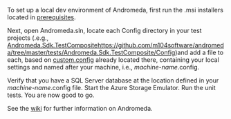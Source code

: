 To set up a local dev environment of Andromeda, first run the .msi installers located in [prerequisites](https://github.com/m104software/andromeda/tree/master/prerequisites).

Next, open Andromeda.sln, locate each Config directory in your test projects (.e.g., [Andromeda.Sdk.TestComposite]()https://github.com/m104software/andromeda/tree/master/tests/Andromeda.Sdk.TestComposite/Config)and add a file to each, based on [custom.config](https://github.com/m104software/andromeda/blob/master/tests/Andromeda.Sdk.TestComposite/Config/custom.config) already located there, containing your local settings and named after your machine, i.e., _machine-name_.config.

Verify that you have a SQL Server database at the location defined in your _machine-name_.config file. Start the Azure Storage Emulator. Run the unit tests. You are now good to go.

See the [wiki](https://github.com/m104software/andromeda/wiki) for further information on Andromeda.